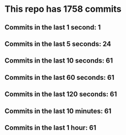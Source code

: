 # This repo has 1758 commits

## Commits in the last 1 second: 1
## Commits in the last 5 seconds: 24
## Commits in the last 10 seconds: 61
## Commits in the last 60 seconds: 61
## Commits in the last 120 seconds: 61
## Commits in the last 10 minutes: 61
## Commits in the last 1 hour: 61
